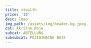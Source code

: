 ```yaml
---
title: stealth
price: '10'
desc: lmao
img_path: /assets/img/header-bg.jpeg
cat: Akrilne Boje
subcat: ABTELLUNG
subsubcat: POJEDINACNE BOJE
---
```


